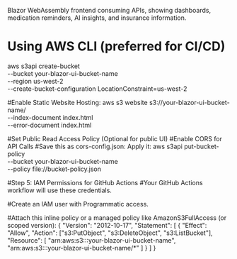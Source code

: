Blazor WebAssembly frontend consuming APIs, showing dashboards, medication reminders, AI insights, and insurance information.

# Using AWS CLI (preferred for CI/CD)
aws s3api create-bucket \
  --bucket your-blazor-ui-bucket-name \
  --region us-west-2 \
  --create-bucket-configuration LocationConstraint=us-west-2

#Enable Static Website Hosting:
aws s3 website s3://your-blazor-ui-bucket-name/ \
  --index-document index.html \
  --error-document index.html

#Set Public Read Access Policy (Optional for public UI)
#Enable CORS for API Calls
#Save this as cors-config.json: Apply it:
aws s3api put-bucket-policy \
  --bucket your-blazor-ui-bucket-name \
  --policy file://bucket-policy.json

#Step 5: IAM Permissions for GitHub Actions
#Your GitHub Actions workflow will use these credentials.

#Create an IAM user with Programmatic access.

#Attach this inline policy or a managed policy like AmazonS3FullAccess (or scoped version):
  {
  "Version": "2012-10-17",
  "Statement": [
    {
      "Effect": "Allow",
      "Action": ["s3:PutObject", "s3:DeleteObject", "s3:ListBucket"],
      "Resource": [
        "arn:aws:s3:::your-blazor-ui-bucket-name",
        "arn:aws:s3:::your-blazor-ui-bucket-name/*"
      ]
    }
  ]
}
